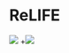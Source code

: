 # ReLIFE
![](https://cdn-images-1.medium.com/max/1000/1*liUiVlrwcuB10MNF9I7Dzg.png)
+![](https://cdn-images-1.medium.com/max/800/1*_mXAT92SS3pLbLmR1McfGw.gif)
